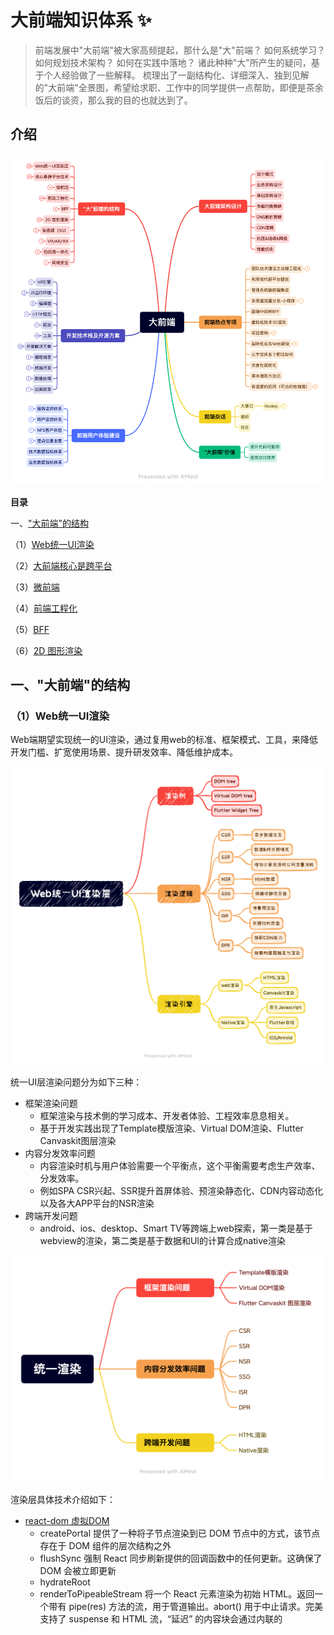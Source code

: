 
#  大前端知识体系 ✨

> 前端发展中"大前端"被大家高频提起，那什么是"大"前端？
> 如何系统学习？
> 如何规划技术架构？
> 如何在实践中落地？
> 诸此种种"大"所产生的疑问，基于个人经验做了一些解释。
> 梳理出了一副结构化、详细深入、独到见解的"大前端"全景图，希望给求职、工作中的同学提供一点帮助，即便是茶余饭后的谈资，那么我的目的也就达到了。

## 介绍

<img src="./mind-map/大前端.png" sizes="(max-width: 320px) 280px,(max-width: 480px) 440px, 800px" >

**目录**

一、["大前端"的结构](https://github.com/xusai2014/-_-#%E4%B8%80%E5%A4%A7%E5%89%8D%E7%AB%AF%E7%9A%84%E7%BB%93%E6%9E%84)

（1）[Web统一UI渲染](https://github.com/xusai2014/-_-#1web%E7%BB%9F%E4%B8%80ui%E6%B8%B2%E6%9F%93)

（2）[大前端核心是跨平台](https://github.com/xusai2014/-_-#2%E5%A4%A7%E5%89%8D%E7%AB%AF%E6%A0%B8%E5%BF%83%E6%98%AF%E8%B7%A8%E5%B9%B3%E5%8F%B0)

（3）[微前端](https://github.com/xusai2014/-_-#3%E5%BE%AE%E5%89%8D%E7%AB%AF)

（4）[前端工程化](https://github.com/xusai2014/-_-#4%E5%89%8D%E7%AB%AF%E5%B7%A5%E7%A8%8B%E5%8C%96)

（5）[BFF](https://github.com/xusai2014/-_-#5bff)

（6）[2D 图形渲染](https://github.com/xusai2014/-_-#62d-%E5%9B%BE%E5%BD%A2%E6%B8%B2%E6%9F%93)


## 一、"大前端"的结构

### （1）Web统一UI渲染

Web端期望实现统一的UI渲染，通过复用web的标准、框架模式、工具，来降低开发门槛、扩宽使用场景、提升研发效率、降低维护成本。

<img src="./mind-map/Web统一UI渲染层.png" sizes="(max-width: 320px) 280px,(max-width: 480px) 440px, 800px" >

统一UI层渲染问题分为如下三种：
- 框架渲染问题
  - 框架渲染与技术側的学习成本、开发者体验、工程效率息息相关。
  - 基于开发实践出现了Template模版渲染、Virtual DOM渲染、Flutter Canvaskit图层渲染
- 内容分发效率问题
  - 内容渲染时机与用户体验需要一个平衡点，这个平衡需要考虑生产效率、分发效率。
  - 例如SPA CSR兴起、SSR提升首屏体验、预渲染静态化、CDN内容动态化以及各大APP平台的NSR渲染
- 跨端开发问题
  - android、ios、desktop、Smart TV等跨端上web探索，第一类是基于webview的渲染，第二类是基于数据和UI的计算合成native渲染

<img src="./mind-map/统一渲染.png" sizes="(max-width: 320px) 280px,(max-width: 480px) 440px, 800px" >


渲染层具体技术介绍如下：
- [react-dom 虚拟DOM](https://github.com/facebook/react/tree/main/packages/react-dom!)
    - createPortal 提供了一种将子节点渲染到已 DOM 节点中的方式，该节点存在于 DOM 组件的层次结构之外
    - flushSync 强制 React 同步刷新提供的回调函数中的任何更新。这确保了 DOM 会被立即更新
    - hydrateRoot
    - renderToPipeableStream 将一个 React 元素渲染为初始 HTML。返回一个带有 pipe(res) 方法的流，用于管道输出。abort() 用于中止请求。完美支持了 suspense 和 HTML 流，“延迟” 的内容块会通过内联的 <script> 标签嵌入
    - renderToReadableStream 将一个 React 元素通过流的形式注入初始的 HTML 中
    - （静态页面生成器）renderToStaticNodeStream 此方法与 renderToNodeStream 相似，但此方法不会在 React 内部创建的额外 DOM 属性，例如 data-reactroot
    - renderToString 将一个 React 元素渲染成其初始的 HTML。React 将返回一个 HTML 字符串
    - （静态页面生成器）renderToStaticMarkup 与 renderToString 相似，只是该方法不会创建 React 内部使用的额外 DOM 属性，如 data-reactroot
```javascript
// 客户端
import { createRoot } from 'react-dom/client';
function App() { return <div>Hello World</div>; }
const root = createRoot(document.getElementById('root'));
root.render(<App />);

// 服务端
import { renderToPipeableStream } from 'react-dom/server';
function App() { return <div>Hello World</div>;}
function handleRequest(res) {
    const stream = renderToPipeableStream(<App />, {
        onShellReady() { res.statusCode = 200; res.setHeader('Content-type', 'text/html'); stream.pipe(res);},
    });
}
```
- [snabbdom virtual DOM库](https://github.com/snabbdom/snabbdom!)
    - 介绍：snabbdom以函数的形式来表达程序视图，但现有的解决方式基本都过于臃肿、性能不佳、功能缺乏、API 偏向于 OOP 或者缺少一些我所需要的功能
    - vue vdom基于snabdom实现
- [CanvasKit](https://skia.org/docs/user/modules/quickstart/！)

<img src="./mind-map/CanvasKit图层渲染.png" sizes="(max-width: 320px) 280px,(max-width: 480px) 440px, 800px" >

```html
<canvas id=foo width=300 height=300></canvas>

<script type="text/javascript"
  src="https://unpkg.com/canvaskit-wasm@0.19.0/bin/canvaskit.js"></script>
<script type="text/javascript">
  const ckLoaded = CanvasKitInit({
    locateFile: (file) => 'https://unpkg.com/canvaskit-wasm@0.19.0/bin/'+file});
  ckLoaded.then((CanvasKit) => {
    const surface = CanvasKit.MakeCanvasSurface('foo');

    const paint = new CanvasKit.Paint();
    paint.setColor(CanvasKit.Color4f(0.9, 0, 0, 1.0));
    paint.setStyle(CanvasKit.PaintStyle.Stroke);
    paint.setAntiAlias(true);
    const rr = CanvasKit.RRectXY(CanvasKit.LTRBRect(10, 60, 210, 260), 25, 15);

    function draw(canvas) {
      canvas.clear(CanvasKit.WHITE);
      canvas.drawRRect(rr, paint);
    }
    surface.drawOnce(draw);
  });
</script>
```

- 预编译 [handlebars 模版语法](https://github.com/handlebars-lang/handlebars.js)
  - 数据绑定包括：表达式 {{ data.name }} 、块表达式{{#custom}}、内置块表达式{{#with}} {{#each}} 等
    
- 预编译 [art-template 简约、超快的模板引擎](https://github.com/aui/art-template!)

- [ejs 高效的嵌入式 JavaScript 模板引擎](https://github.com/mde/ejs!)
  - EJS 能够缓存 JS 函数的中间代码，从而提升执行速度。例如：ejs.cache = LRU(100);
  - <% 流程控制、<%- 引入包含、<%= 数据写入
  
- [jsdom](https://github.com/jsdom/jsdom!)
  - 介绍：由 javascript 实现的一系列 web标准，特别是 WHATWG 组织制定的DOM和 HTML 标准，用于在 nodejs 中使用。该项目的目标是模拟足够的Web浏览器子集，以便用于测试和挖掘真实世界的Web应用

**优秀文档：**
- [Virtual DOM 的设计与实现](https://nosaid.com/article/virtual-dom!)
  - VNode 的设计
    - key 是 VNode 在同一父节点下的唯一标识
    - type 表示 tagName，表示节点的 tag 类型
    - data 是 IVNodeData 类型，包含了 节点属性、节点状态、事件 等信息
    - children 表示子节点数组，对应了真实 dom 中的 childNodes
    - text 表示 textContent
    - elm 对应了真实 dom 元素
    - isVNode 和 isSameVNode 是 VNode 相关的静态方法
  - VNode生成函数
  - diff 3种情况：
    - 对于相同的部分，保持不变。
    - 不一样，但是可复用。
      - 都是文本节点，内容更新
      - isSameVNode，tagName 和 key 都相同的时候，元素复用
      - 都是容器节点，递归比对children
        - 循环目标 children，能复用的节点，移动到当前位置，
        - 没找到能复用的节点，就自己生成一个
        - 多余删除
        - 非尾部插入，非尾部删除处理？？？？？？？？
    - 不一样，不能复用。
      - 新节点是容器节点，旧的是文本节点。删除文本，添加新节点
      - 新节点是文本节点，旧的是容器节点。删除容器节点，添加文本节点。
- [jsdom 中文介绍](https://github.com/jsdom/jsdom/wiki/jsdom-%E4%B8%AD%E6%96%87%E6%96%87%E6%A1%A3!)
- [跨平台Web Canvas渲染引擎架构的设计与思考(内含实现方案)](https://www.modb.pro/db/111446!)
  <img src="./imgs/web_canvas_arct.png" sizes="(max-width: 320px) 280px,(max-width: 480px) 440px, 800px" >
- [你知道吗？SSR、SSG、ISR、DPR 有什么区别？](https://www.cnblogs.com/lhb25/p/16223782.html!)
- [CanvasKit简介](https://tedaliez.github.io/2019/07/14/CanvasKit%E7%AE%80%E4%BB%8B/!)

### （2）大前端核心是跨平台

打破平台的桎梏，是前端开发人的执念。

<img src="./mind-map/核心是跨平台技术.png" sizes="(max-width: 320px) 280px,(max-width: 480px) 440px, 800px" >


整体发展阶段如下：

- Hybrid APP（类原生体验）
  - Cordova、Ionic
- Javascript Native APP （原生体验）
  - React-native、Weex
- Flutter Native APP （原生体验）
  - Flutter
- Progressive Web APP （类原生体验）
  - PWA无需下载、快速启动、顺滑体验，提供可靠的、快速的、沉浸式的应用。
- 小程序 APP（类原生体验）
    - weixin 、 douyin、alipay、baidu等
    - 跨渠道的框架Taro、uni-app、mpvue、remax

Hybrid APP 分析

<img src="./mind-map/Hybrid%20APP.png" sizes="(max-width: 320px) 280px,(max-width: 480px) 440px, 800px" >

Js-bridge设计

<img src="./mind-map/Js-bridge.png" sizes="(max-width: 320px) 280px,(max-width: 480px) 440px, 800px" >

### （3）微前端

微服务是一种开发软件的架构和组织方法，其中软件由通过明确定义的API进行通信的小型独立服务组成。把微服务的概念应用到前端， 前端微服务/微前端服务 就诞生了，简称其为微前端。

微前端框架一般具有以下三个特点：

- 技术栈无关：主框架不限制接入应用的技术栈，子应用具备完全自主权。
- 独立性强：独立开发、独立部署，子应用仓库独立。
- 增量升级
- 状态隔离：运行时每个子应用之间状态隔离。

<img src="./mind-map/微前端.png" sizes="(max-width: 320px) 280px,(max-width: 480px) 440px, 800px" >

微前端实现思路：
- 服务端集成，利用Nginx配置反向代理来实现不同路径映射到不同应用
- 运行时集成，使用 iframe ，通过配置不同的src加载不同的子应用页面
- 现有开源方案
  - Single-Spa：最早的微前端框架，兼容多种前端技术栈
    - 核心定义了一套协议，协议包含主应用的配置信息和子应用的生命周期，通过协议主应用可以知道在什么情况下激活哪个子应用。
  - Qiankun：基于Single-Spa，阿里系开源微前端框架。
  - Icestark：阿里飞冰微前端框架，兼容多种前端技术栈。
  - Mooa：基于Angular的微前端服务框架
  - Ara Framework：由服务端渲染延伸出的微前端框架。
  - Webpack 5 Module Federation（模块联邦实现代码共享）
    - 目的：一个单体应用拆分成多个独立构建，独立开发、独立部署的子模块
    - 话术：本地模块和远程模块。本地模块即普通模块，是当前构建的一部分。远程模块不属于当前构建，并在运行时从所谓的容器中加载。
    - 容器如何加载远程模块？即 chunk 异步加载操作，import()或者require.ensure 或 require([...])
    - 容器加载如何并暴露访问？加载模块（异步的）并执行模块（同步的），容器可嵌套，循环引用
    - 共享模块：既可重写的又可作为向嵌套容器提供重写的模块。可理解为每个构建中的相同模块，例如相同的库
    - 模块版本问题：packageName 选项允许通过设置包名来查找所需的版本。默认情况下，它会自动推断模块请求，当想禁用自动推断时，请将 requiredVersion 设置为 false 。

优秀文档：
- [Webpack5 跨应用代码共享 - Module Federation](https://segmentfault.com/a/1190000024449390!)

### （4）前端工程化
<img src="./mind-map/前端" sizes="(max-width: 320px) 280px,(max-width: 480px) 440px, 800px" >

**什么是前端工程化？**

前端工程是软件工程子类，是将软件工程的方法和原理运用在前端开发中, 目的是实现高效开发，有效协同，质量可控。
落地至技术层面是持续优化，从开发阶段的代码转变成生产环境的代码的一系列步骤。主要包括构建，分支管理, 自动化测试, 部署等。

主要看两个路径：

- 技术演化：傻瓜化 -> 模版化 -> 流程化 -> 自动化 -> 智能化
- 视角转化：工程 -> 项目 -> 团队 -> 平台 -> 开放&开源

当技术演化至流程化，需要依赖场景并结合效率、规范、安全，打造团队甚至平台级的效率工程产品。
这个过程是需要平衡的，从团队规模和业务规模上去理解，优先解决效率瓶颈、资源瓶颈，技术债务是可以后面补偿的。


**工程化手段**

- 前后端分离
  - 前后端职责不清、沟通存在障碍、信息不透明在前端发展早期是管理问题，而今是主要是技术问题。
  - 需要以代码库分离、部署分离为基础，前端保证渲染和用户交互，后端保证数据及服务稳定。
  - 在协作层面，并行开发是基本要求。做到数据逻辑收敛、交互逻辑收敛。
  - 那技术上到底如何厘清业务逻辑？是前端还是后端。在协作上怎样补充，需要对齐这个约定。
- 基础建设
  - 模版化
    - 开发模版，填充具体逻辑。（例如IDE设置代码模版）
    - 示例代码，仿照创建新功能。（例如状态管理的reducer示例、部署脚本、nginx脚本、docker脚本）
  - 工具化
    - 大部分模版化模块可以通过工具，一键式生成。甚至通过文件系统监听，自动化生成。
    - 开发过程CV操作是低效且不可靠的，因此脚手架、自定义命令，可以保证安全和一致性
    - 很多技术手段是分散的，图片预处理压缩（如果项目没集成）、lighthouse跑分，可统一集成
  - 套餐化
    - 移动端、PC端、大屏
    - 框架层react、vue、angular
    - ts、postcss、tailwind、babel、editor、lint、gitignore、prettier、husky、ci/cd yml、browserslist等配置
    - 根据业务场景定制，例如数据可视化、用户拖拽可编辑、纯展示类等
  - Mock化
    - 后台接口数据
    - APP接口数据
    - 本地化数据
    - 流程依赖数据
  - 组件化
    - 基础UI组件库
    - 业务组件库
    - 可视化组件库
    - 动效组件库
    - 字体库
    - 编辑器组件库（文本、流程图、脑图等）
  - CI/CD
    - CI 持续集成，包括代码提交、检查、构建、测试
    - CD 持续部署，包括镜像或者软件包管理、部署、服务实例验证、应用监控、质量和性能预警反馈
  - 服务设施
    - sonar 、sentry、grafana、prometheus、k8s、dynamic polyfill、Mobile Test、sentry、gitlab
- 代码治理
- 应用监控
- 工程能力升级

### （5）BFF
### （6）2D 图形渲染

**CPU vs GPU**

CPU 和 GPU 都属于处理单元，但是结构不同。

CPU 处理任务管道化，处理任务的速度完全取决于处理单个任务的时间，所以处理单个任务的能力十分的强大。

GPU 是由大量的小型处理单元构成的，一幅图像是由成千上万的像素点组成，每次处理一个像素都是一个简单任务，GPU能够保证同时处理所有的像素点。

- WebGL
  - WebGL通过引入一个与 OpenGL ES 2.0 非常一致的 API 来做到这一点，该 API 可以在 HTML5 <canvas>元素中使用。 这种一致性使 API 可以利用用户设备提供的硬件图形加速。
  - Data in WebGL， GLSL 为 Shader 提供了三种不同作用的数据存储，每种都有一个特定的用例
- WebGL 2 
  - 是 WebGL 的一个主要更新，它通过WebGL2RenderingContext 接口提供。
  - 它基于 OpenGL ES 3.0，新功能包括
- canvas 
  - Canvas API 用于在网页上进行 2D 图形处理。

**WebGL渲染管线**

渲染管线是显示芯片内部处理图形信号相互独立的并行处理单元，主要分为以下几步：

- 顶点着色器处理顶点 （对传入GPU中的顶点信息进行处理，需要进行裁剪空间变换、平移、缩放、旋转等操作。这些操作都是对顶点进行的，它直接改变了顶点的位置。 ）
- 图元装配
- 光栅化
- 片元着色器着色
- 测试 & 混合

**着色器（Shader）**

着色器是一种计算程序，主要用于进行图形处理。分为如下几类：
- 顶点着色器（Vertex Shader）
- 片元着色器(Fragment Shader)
- 存储限定符
  - attribute: 只能出现在顶点着色器中，表示每个顶点的数据。在光栅化过程中会对attribute变量进行插值处理。可以从外部往WebGL内部中传递数据
  - uniform: 可以出现在顶点着色器和片元着色器中，表示统一的值，每个顶点/片元使用的这个值都是一样的。
  - varying: 可以出现在顶点着色器和片元着色器中，表示变化的值，在光栅化阶段，GPU将attribute变量插值处理后的结果赋给了varying变量，它是链接顶点着色器和片元着色器变量之间的桥梁。

**数据传递**

- 传递Attribute变量 （传递attribute变量的数据需要使用 WebGLBuffer这个WebGL内置的数据结构）
- 传递Uniform变量
  - 通过API获取uniform变量在WebGL程序中的地址(gl.getUniformLocation)
  - 再通过API这个地址中填充数据即可（gl.uniform1f， gl.uniform1i, gl.uniform2f......）
- 传递纹理
  - 创建纹理对象（WebGLTexture）(gl.createTexture())
  - 绑定纹理对象(gl.bindTexture)
  - 设置纹理参数
  - 传入纹理（gl.texImage2D）


图片加载方式，一种是线性加载，而另一种则是渐进式加载。

什么决定了图片的加载方式呢？图片的压缩算法。
- 线性加载是离散余弦变化算法
- jpeg渐进式图片加载

选择合适的图片格式
- JPEG(有损压缩) 适用于呈现色彩丰富的图片
  - 以 24 位存储单个图，可以呈现多达 1600 万种颜色
  - 把图片体积压缩至原有体积的 50% 以下时，JPG 仍然可以保持住 60% 的品质
  - 处理矢量图形和 Logo 等线条感较强、颜色对比强烈的图像时，人为压缩的图片模糊会相当明显
  - 不支持透明度处理
  - 三种格式标准JPEG格式、渐进式JPEG格式、JPEG2000
  - 四种压缩
    - 基于DCT的顺序编码 线性
    - 基于DCT的累进编码 渐进式
    - 基于DCT的分层编码 渐进式
    - 基于空间DPCM的无损压缩
- PNG 可移植网络图形格式是由 W3C 开发的图片格式 (无损压缩的高保真的图片格式)
  - 同时支持 8 位 (256 种颜色)和 24 位(1600 万种颜色)
  - 对线条的处理更加细腻，对透明度有良好的支持
  - 支持透明度处理，透明图片可选择使用 PNG
  - LZ77派生算法压缩比率更高
  - 主要用它来呈现小的 Logo、颜色简单且对比强烈的图片或背景等。
- GIF 是一种最多支持 256 种颜色的 8 位无损图片格式
  - 支持动画，适合去展示一些无限循环的动画
  - 对于一些只有简单色彩的图片非常合适
  - 采用LZW（串表）压缩算法进行编码
- BMP
  - 图像信息丰富
  - 不进行压缩占用空间大

- WebP
  - 同时提供了有损压缩与无损压缩
  - 可以显示动态图片
  - 支持透明
  - 移动端 IOS 系统基本不支持

点阵图和矢量图，区别在于缩放会失真


优秀文档：
- [CPU versus GPU with the Canvas Web API](https://www.middle-engine.com/blog/posts/2020/08/21/cpu-versus-gpu-with-the-canvas-web-api!)
  - 介绍：CanvasAPI是一个丰富和性能强的API，用于在Web浏览器中绘制和操作2D图形。它与<canvas>HTML元素或OffscreenCanvas一起使用。当将内容渲染到canvas时，浏览器可以选择使用CPU或GPU。这篇文章着眼于浏览器是如何做出这一决定的，以及这对性能的影响。
  - 浏览器策略
    - 当创建Canvas时，浏览器需要考虑如何存储。它可能在主内存中存储数据，调用cpu上运行方法去渲染，也可能在GPU创建canvas，调用GPU指令绘制它。

[渲染页面：浏览器的工作原理](https://developer.mozilla.org/zh-CN/docs/Web/Performance/How_browsers_work!)






